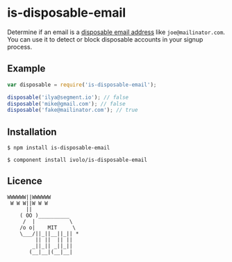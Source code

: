 # is-disposable-email

  Determine if an email is a [disposable email address](http://en.wikipedia.org/wiki/Disposable_email_address) like `joe@mailinator.com`. You can use it to detect or block disposable accounts in your signup process.

## Example

```js
var disposable = require('is-disposable-email');

disposable('ilya@segment.io'); // false
disposable('mike@gmail.com'); // false
disposable('fake@mailinator.com'); // true
```

## Installation
  
```
$ npm install is-disposable-email
```
```
$ component install ivolo/is-disposable-email
```

## Licence

```
WWWWWW||WWWWWW
 W W W||W W W
      ||
    ( OO )__________
     /  |           \
    /o o|    MIT     \
    \___/||_||__||_|| *
         || ||  || ||
        _||_|| _||_||
       (__|__|(__|__|
```